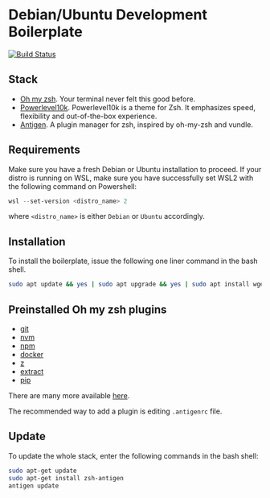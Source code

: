 # Debian/Ubuntu Development Boilerplate

[![Build Status](https://dev.azure.com/DanielAtKrypton/Debian%20Dev%20Boilerplate/_apis/build/status/DanielAtKrypton.debian-dev-boilerplate?branchName=master)](https://dev.azure.com/DanielAtKrypton/Debian%20Dev%20Boilerplate/_build/latest?definitionId=4&branchName=master)

## Stack

- [Oh my zsh](https://ohmyz.sh/). Your terminal never felt this good before.
- [Powerlevel10k](https://github.com/romkatv/powerlevel10k). Powerlevel10k is a theme for Zsh. It emphasizes speed, flexibility and out-of-the-box experience.
- [Antigen](http://antigen.sharats.me/). A plugin manager for zsh, inspired by oh-my-zsh and vundle.

## Requirements
Make sure you have a fresh Debian or Ubuntu installation to proceed.
If your distro is running on WSL, make sure you have successfully set WSL2 with the following command on Powershell:

```powershell
wsl --set-version <distro_name> 2
```

where `<distro_name>` is either `Debian` or `Ubuntu` accordingly.

## Installation

To install the boilerplate, issue the following one liner command in the bash shell.

```bash
sudo apt update && yes | sudo apt upgrade && yes | sudo apt install wget git && yes | sudo sh -c "$(wget -O- https://github.com/DanielAtKrypton/debian-dev-boilerplate/raw/master/src/install_script.sh)"
```

## Preinstalled Oh my zsh plugins

- [git](https://github.com/ohmyzsh/ohmyzsh/tree/master/plugins/git)
- [nvm](https://github.com/ohmyzsh/ohmyzsh/tree/master/plugins/nvm)
- [npm](https://github.com/ohmyzsh/ohmyzsh/tree/master/plugins/npm)
- [docker](https://github.com/ohmyzsh/ohmyzsh/tree/master/plugins/docker)
- [z](https://github.com/ohmyzsh/ohmyzsh/tree/master/plugins/z)
- [extract](https://github.com/ohmyzsh/ohmyzsh/tree/master/plugins/extract)
- [pip](https://github.com/ohmyzsh/ohmyzsh/tree/master/plugins/pip)

There are many more available [here](https://github.com/ohmyzsh/ohmyzsh/wiki/Plugins).

The recommended way to add a plugin is editing `.antigenrc` file.

## Update

To update the whole stack, enter the following commands in the bash shell:

```bash
sudo apt-get update
sudo apt-get install zsh-antigen
antigen update
```

